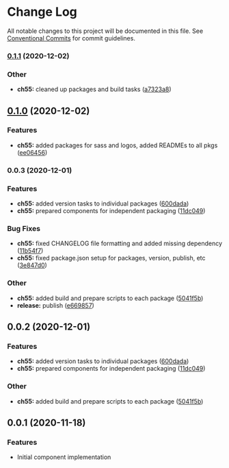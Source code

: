 # Change Log

All notable changes to this project will be documented in this file.
See [Conventional Commits](https://conventionalcommits.org) for commit guidelines.

### [0.1.1](https://github.com/theartofeducation/ui-common/compare/@aoeu/logos@0.1.0...@aoeu/logos@0.1.1) (2020-12-02)


### Other

* **ch55:** cleaned up packages and build tasks ([a7323a8](https://github.com/theartofeducation/ui-common/commit/a7323a85b1326d26b032515f0c4196630447d727))



## [0.1.0](https://github.com/theartofeducation/ui-common/compare/@aoeu/logos@0.0.3...@aoeu/logos@0.1.0) (2020-12-02)


### Features

* **ch55:** added packages for sass and logos, added READMEs to all pkgs ([ee06456](https://github.com/theartofeducation/ui-common/commit/ee06456e93a00b407d45e0a90ae27fbf288993d4))



### 0.0.3 (2020-12-01)


### Features

* **ch55:** added version tasks to individual packages ([600dada](https://github.com/theartofeducation/ui-common/commit/600dada086c4f8ee646e528637a054445273a08c))
* **ch55:** prepared components for independent packaging ([11dc049](https://github.com/theartofeducation/ui-common/commit/11dc04989afd78e16419a4a0769e9d41d683f16d))


### Bug Fixes

* **ch55:** fixed CHANGELOG file formatting and added missing dependency ([11b54f7](https://github.com/theartofeducation/ui-common/commit/11b54f7e1992cfed5c9fdc8b064065278c746adf))
* **ch55:** fixed package.json setup for packages, version, publish, etc ([3e847d0](https://github.com/theartofeducation/ui-common/commit/3e847d01e15d581a0934382a95c6ba3eb3e3b256))


### Other

* **ch55:** added build and prepare scripts to each package ([5041f5b](https://github.com/theartofeducation/ui-common/commit/5041f5b5eaa7b88646a8c29c718df99e12e5e6f2))
* **release:** publish ([e669857](https://github.com/theartofeducation/ui-common/commit/e669857fe53acc122839d4c6b539c3e9b37acf52))



## 0.0.2 (2020-12-01)

### Features

* **ch55:** added version tasks to individual packages ([600dada](https://github.com/theartofeducation/ui-common/commit/600dada086c4f8ee646e528637a054445273a08c))
* **ch55:** prepared components for independent packaging ([11dc049](https://github.com/theartofeducation/ui-common/commit/11dc04989afd78e16419a4a0769e9d41d683f16d))

### Other

* **ch55:** added build and prepare scripts to each package ([5041f5b](https://github.com/theartofeducation/ui-common/commit/5041f5b5eaa7b88646a8c29c718df99e12e5e6f2))

## 0.0.1 (2020-11-18)

### Features

* Initial component implementation
